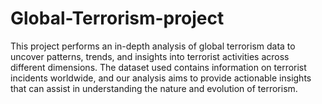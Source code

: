 # Global-Terrorism-project
This project performs an in-depth analysis of global terrorism data to uncover patterns, trends, and insights into terrorist activities across different dimensions. The dataset used contains information on terrorist incidents worldwide, and our analysis aims to provide actionable insights that can assist in understanding the nature and evolution of terrorism.
